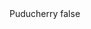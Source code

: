 <?xml version="1.0" encoding="UTF-8"?>
<CustomMetadata xmlns="http://soap.sforce.com/2006/04/metadata">
    <label>Puducherry</label>
    <protected>false</protected>
</CustomMetadata>
